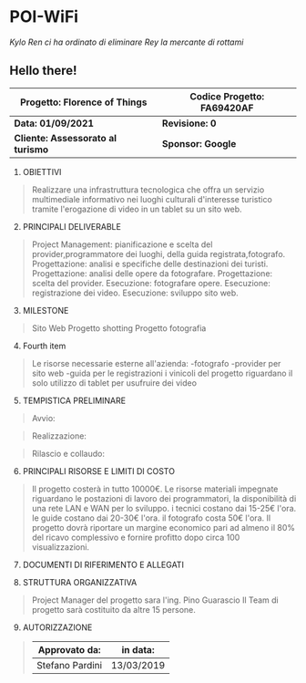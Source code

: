 # POI-WiFi

*Kylo Ren ci ha ordinato di eliminare Rey la mercante di rottami*

## Hello there!

| Progetto: Florence of Things | Codice Progetto: FA69420AF |
| - | - |
| **Data: 01/09/2021** | **Revisione: 0**|
| **Cliente: Assessorato al turismo** | **Sponsor: Google** |

1. OBIETTIVI
> Realizzare una infrastruttura tecnologica che offra un servizio multimediale informativo nei luoghi culturali d'interesse turistico tramite l'erogazione di video in un tablet su un sito web.
2. PRINCIPALI DELIVERABLE
> Project Management: pianificazione e scelta del provider,programmatore dei luoghi, della guida registrata,fotografo. Progettazione: analisi e specifiche delle destinazioni dei turisti. Progettazione: analisi delle opere da fotografare. Progettazione: scelta del provider. Esecuzione: fotografare opere. Esecuzione: registrazione dei video. Esecuzione: sviluppo sito web.
3. MILESTONE
> Sito Web Progetto shotting Progetto fotografia
4. Fourth item
> Le risorse necessarie esterne all'azienda:
-fotografo
-provider per sito web
-guida per le registrazioni i vinicoli del progetto riguardano il solo utilizzo di tablet per usufruire dei video
5. TEMPISTICA PRELIMINARE
>Avvio:

>Realizzazione:

>Rilascio e collaudo:
6. PRINCIPALI RISORSE E LIMITI DI COSTO
> Il progetto costerà in tutto 10000€. Le risorse materiali impegnate riguardano le postazioni di lavoro dei programmatori, la disponibilità di una rete LAN e WAN per lo sviluppo. i tecnici costano dai 15-25€ l'ora. le guide costano dai 20-30€ l'ora. il fotografo costa 50€ l'ora. Il progetto dovrà riportare un margine economico pari ad almeno il 80% del ricavo complessivo e fornire profitto dopo circa 100 visualizzazioni.
7. DOCUMENTI DI RIFERIMENTO E ALLEGATI
> 
8. STRUTTURA ORGANIZZATIVA
> Project Manager del progetto sara l'ing. Pino Guarascio
Il Team di progetto sarà costituito da altre 15 persone.
9. AUTORIZZAZIONE
> |Approvato da:| in data: |
> |-|-|
>|Stefano Pardini| 13/03/2019|
>